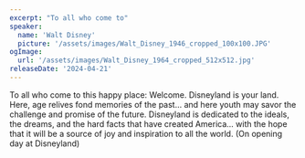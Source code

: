 ```yaml
---
excerpt: "To all who come to"
speaker:
  name: 'Walt Disney'
  picture: '/assets/images/Walt_Disney_1946_cropped_100x100.JPG'
ogImage:
  url: '/assets/images/Walt_Disney_1964_cropped_512x512.jpg'
releaseDate: '2024-04-21'
---
```


To all who come to this happy place: Welcome. Disneyland is your land. Here, age relives fond memories of the past... and here youth may savor the challenge and promise of the future. Disneyland is dedicated to the ideals, the dreams, and the hard facts that have created America... with the hope that it will be a source of joy and inspiration to all the world. (On opening day at Disneyland)

